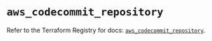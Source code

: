 # `aws_codecommit_repository`

Refer to the Terraform Registry for docs: [`aws_codecommit_repository`](https://registry.terraform.io/providers/hashicorp/aws/5.99.1/docs/resources/codecommit_repository).
